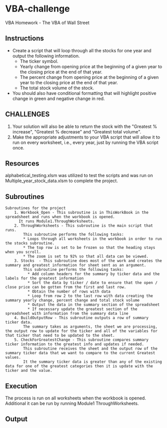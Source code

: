 # VBA-challenge
VBA Homework - The VBA of Wall Street

## Instructions
* Create a script that will loop through all the stocks for one year and output the following information.
  * The ticker symbol.
  * Yearly change from opening price at the beginning of a given year to the closing price at the end of that year.
  * The percent change from opening price at the beginning of a given year to the closing price at the end of that year.
  * The total stock volume of the stock.
* You should also have conditional formatting that will highlight positive change in green and negative change in red.

## CHALLENGES
1. Your solution will also be able to return the stock with the "Greatest % increase", "Greatest % decrease" and "Greatest total volume".
2. Make the appropriate adjustments to your VBA script that will allow it to run on every worksheet, i.e., every year, just by running the VBA script once.

## Resources
alphabetical_testing.xlsm was utilized to test the scripts and was run on Multiple_year_stock_data.xlsm to complete the project.

## Subroutines
    Subroutines for the project
        1. Workbook_Open - This subroutine is in ThisWorkBook in the spreadsheet and runs when the workbook is opened.
          It runs Module1.ThroughWorksheets.
        2. ThroughWorksheets - This subroutine is the main script that runs. 
            This subroutine performs the following tasks:
            * Loops through all worksheets in the workbook in order to run the stocks subroutine.   
            * The top row is set to be frozen so that the heading stays when you scroll.
            * The zoom is set to 92% so that all data can be viewed.
        3. Stocks  - This subroutine does most of the work and creates the summary and greatest information for sheet sent as an argument.  
            This subroutine performs the following tasks: 
              * Add column headers for the summary by ticker data and the labels for the greatest information
              * Sort the data by ticker / date to ensure that the open / close price can be gotten from the first and last row.
              * Obtain the number of rows with data
              * Loop from row 2 to the last row with data creating the summary yearly change, percent change and total stock volume
              * Output the data in the summary section of the spreadsheet
              * If necessary update the greatest section of the spreadsheet with information from the summary data line
        4. BuildOutputRow - This subroutine outputs a row of summary ticker data.
            The summary takes as arguments, the sheet we are processing, the output row to update for the ticker and all of the variables for that ticker that need to be updated to the sheet.
        5. CheckForGreatestChange - This subroutine compares summary ticker information to the greatest info and updates if needed.
            This subroutine receives the sheet and the output row of the summary ticker data that we want to compare to the current Greatest values.
            It the summary ticker data is greater than any of the existing data for one of the greatest categories then it is update with the ticker and the value.

## Execution
The process is run on all worksheets when the workbook is opened.  Additional it can be run by running Module1 ThroughWorksheets.

## Output

